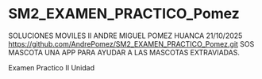 # SM2_EXAMEN_PRACTICO_Pomez
SOLUCIONES MOVILES II
ANDRE MIGUEL POMEZ HUANCA
21/10/2025
https://github.com/AndrePomez/SM2_EXAMEN_PRACTICO_Pomez.git
SOS MASCOTA
UNA APP PARA AYUDAR A LAS MASCOTAS EXTRAVIADAS.


Examen Practico II Unidad
